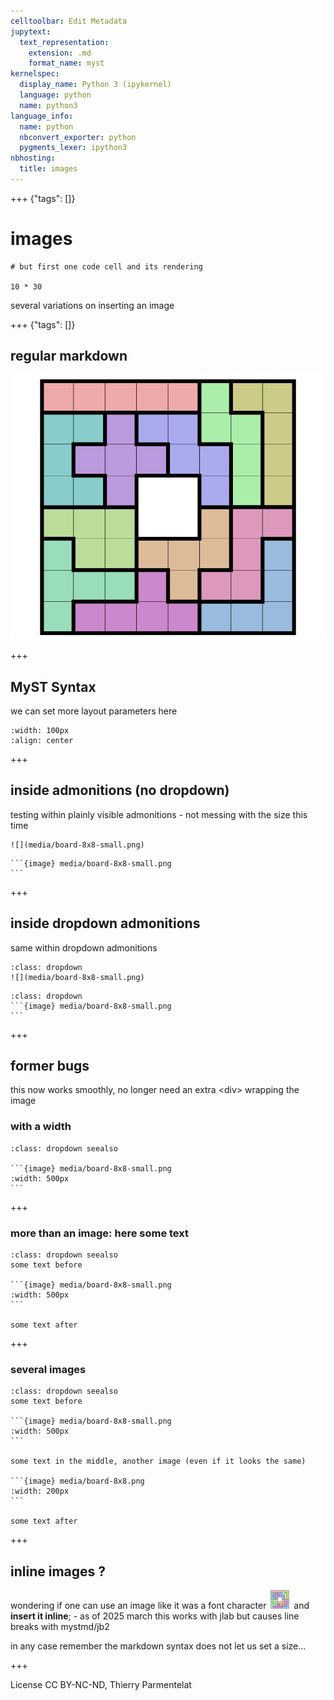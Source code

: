 ```yaml
---
celltoolbar: Edit Metadata
jupytext:
  text_representation:
    extension: .md
    format_name: myst
kernelspec:
  display_name: Python 3 (ipykernel)
  language: python
  name: python3
language_info:
  name: python
  nbconvert_exporter: python
  pygments_lexer: ipython3
nbhosting:
  title: images
---
```


+++ {"tags": []}

# images

```{code-cell} ipython3
# but first one code cell and its rendering

10 * 30
```

several variations on inserting an image

+++ {"tags": []}

## regular markdown

![alt text](media/board-8x8.png)

+++

## MyST Syntax

we can set more layout parameters here

```{image} media/board-8x8.png
:width: 100px
:align: center
```

+++

## inside admonitions (no dropdown)

testing within plainly visible admonitions - not messing with the size this time

```{admonition} no dropdown and regular markdown
![](media/board-8x8-small.png)
```

````{admonition} no dropdown and with MyST syntax
```{image} media/board-8x8-small.png
```
````

+++

## inside dropdown admonitions

same within dropdown admonitions

```{admonition} with dropdown and regular markdown
:class: dropdown
![](media/board-8x8-small.png)
```

````{admonition} with dropdown and with MyST syntax
:class: dropdown
```{image} media/board-8x8-small.png
```
````

+++

## former bugs

this now works smoothly, no longer need an extra &lt;div&gt; wrapping the image

### with a width

````{admonition} with dropdown, MyST syntax and width
:class: dropdown seealso

```{image} media/board-8x8-small.png
:width: 500px
```
````

+++

### more than an image: here some text

````{admonition} same, but adding text around the image
:class: dropdown seealso
some text before

```{image} media/board-8x8-small.png
:width: 500px
```

some text after
````

+++

### several images

`````{admonition} same, with multiple images
:class: dropdown seealso
some text before

```{image} media/board-8x8-small.png
:width: 500px
```

some text in the middle, another image (even if it looks the same)

```{image} media/board-8x8.png
:width: 200px
```

some text after
`````

+++

## inline images ?

wondering if one can use an image like it was a font character
![](media/board-8x8-micro.png) and **insert it inline**; - as of 2025 march this works with jlab but causes line breaks with mystmd/jb2

in any case remember the markdown syntax does not let us set a size...

+++

License CC BY-NC-ND, Thierry Parmentelat
